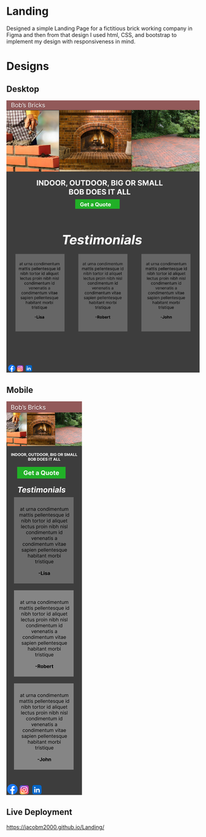# Landing
Designed a simple Landing Page for a fictitious brick working company in Figma and then from that design I used html, CSS, and bootstrap 
to implement my design with responsiveness in mind.

# Designs

  ## Desktop
  ![](./Designs/Desktop.png)
  ## Mobile
  ![](./Designs/Mobile.png)

## Live Deployment
  https://jacobm2000.github.io/Landing/
